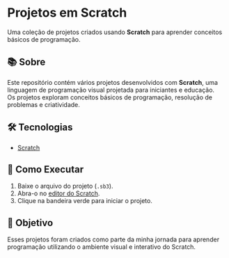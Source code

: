# Projetos em Scratch

Uma coleção de projetos criados usando **Scratch** para aprender conceitos básicos de programação.

## 📚 Sobre
Este repositório contém vários projetos desenvolvidos com **Scratch**, uma linguagem de programação visual projetada para iniciantes e educação.  
Os projetos exploram conceitos básicos de programação, resolução de problemas e criatividade.

## 🛠 Tecnologias
- [Scratch](https://scratch.mit.edu/)

## 🚀 Como Executar
1. Baixe o arquivo do projeto (`.sb3`).  
2. Abra-o no [editor do Scratch](https://scratch.mit.edu/).  
3. Clique na bandeira verde para iniciar o projeto.

## 🎯 Objetivo
Esses projetos foram criados como parte da minha jornada para aprender programação utilizando o ambiente visual e interativo do Scratch.
